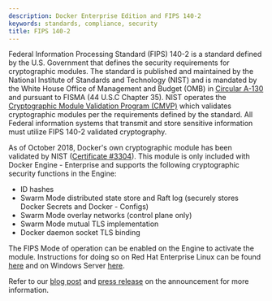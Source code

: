 ```yaml
---
description: Docker Enterprise Edition and FIPS 140-2
keywords: standards, compliance, security
title: FIPS 140-2
---
```


Federal Information Processing Standard (FIPS) 140-2 is a standard defined by the U.S. Government that defines the security requirements for cryptographic modules. The standard is published and maintained by the National Institute of Standards and Technology (NIST) and is mandated by the White House Office of Management and Budget (OMB) in [Circular A-130](https://www.whitehouse.gov/sites/whitehouse.gov/files/omb/circulars/A130/a130revised.pdf) and pursuant to FISMA (44 U.S.C Chapter 35). NIST operates the [Cryptographic Module Validation Program (CMVP)](https://csrc.nist.gov/Projects/Cryptographic-Module-Validation-Program) which validates cryptographic modules per the requirements defined by the standard. All Federal information systems that transmit and store sensitive information must utilize FIPS 140-2 validated cryptography.

As of October 2018, Docker's own cryptographic module has been validated by NIST ([Certificate #3304](https://csrc.nist.gov/Projects/Cryptographic-Module-Validation-Program/Certificate/3304)). This module is only included with Docker Engine - Enterprise and supports the following cryptographic security functions in the Engine:

- ID hashes
- Swarm Mode distributed state store and Raft log (securely stores Docker Secrets and Docker - Configs)
- Swarm Mode overlay networks (control plane only)
- Swarm Mode mutual TLS implementation
- Docker daemon socket TLS binding

The FIPS Mode of operation can be enabled on the Engine to activate the module. Instructions for doing so on Red Hat Enterprise Linux can be found [here](https://docs.docker.com/install/linux/docker-ee/rhel/#fips-140-2-cryptographic-module-support) and on Windows Server [here](https://docs.docker.com/install/windows/docker-ee/#fips-140-2-cryptographic-module-support).

Refer to our [blog post](https://blog.docker.com/2018/10/docker-achieves-fips-140-2-validation/) and [press release](https://www.docker.com/docker-news-and-press/docker-awarded-fips-140-2-validation-nist) on the announcement for more information.
